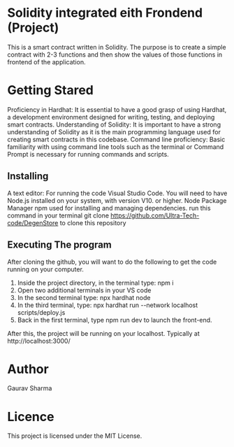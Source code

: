 # Solidity integrated eith Frondend (Project)
This is a smart contract written in Solidity. The purpose is to create a simple contract with 2-3 functions and then show the values of those functions in frontend of the application. 

# Getting Stared
Proficiency in Hardhat: It is essential to have a good grasp of using Hardhat, a development environment designed for writing, testing, and deploying smart contracts.
Understanding of Solidity: It is important to have a strong understanding of Solidity as it is the main programming language used for creating smart contracts in this codebase.
Command line proficiency: Basic familiarity with using command line tools such as the terminal or Command Prompt is necessary for running commands and scripts.

## Installing
A text editor: For running the code Visual Studio Code.
You will need to have Node.js installed on your system, with version V10. or higher.
Node Package Manager npm used for installing and managing dependencies.
run this command in your terminal git clone https://github.com/Ultra-Tech-code/DegenStore to clone this repository

## Executing The program
After cloning the github, you will want to do the following to get the code running on your computer.

1. Inside the project directory, in the terminal type: npm i
2. Open two additional terminals in your VS code
3. In the second terminal type: npx hardhat node
4. In the third terminal, type: npx hardhat run --network localhost scripts/deploy.js
5. Back in the first terminal, type npm run dev to launch the front-end.

After this, the project will be running on your localhost. 
Typically at http://localhost:3000/

# Author
Gaurav Sharma

# Licence
This project is licensed under the MIT License.
